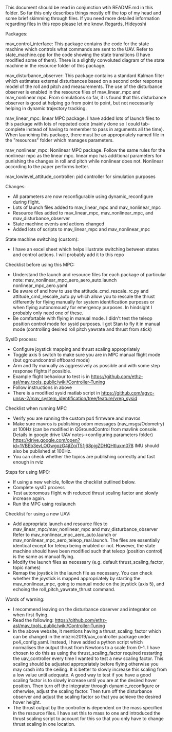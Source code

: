This document should be read in conjunction wtih README.md in this folder.
So far this only describes things mostly off the top of my head and some brief skimming through files.
If you need more detailed information regarding files in this repo please let me know.
Regards,
Hideyoshi

Packages:

mav_control_interface:
This package contains the code for the state machine which controls what commands are sent to the UAV.
Refer to state_machine.cpp for the code showing the state transitions (I have modified some of them).
There is a slightly convoluted diagram of the state machine in the resource folder of this package.

mav_disturbance_observer:
This package contains a standard Kalman filter which estimates external disturbances based on a second order
response model of the roll and pitch and measurements. The use of the disturbance observer is enabled in the resource
files of mav_linear_mpc and mav_nonlinear mpc. From simulations so far, it is found that this disturbance observer is
good at helping go from point to point, but not necessarily helping in dynamic trajectory tracking.

mav_linear_mpc:
linear MPC package. I have added lots of launch files to this package with lots of repeated code (mainly done so I could
tab-complete instead of having to remember to pass in arguments all the time).
When launching this package, there must be an appropriately named file in the "resources" folder which manages parameters.

mav_nonlinear_mpc:
Nonlinear MPC package. Follow the same rules for the nonlinear mpc as the linear mpc. linear mpc has additional parameters
for punishing the changes in roll and pitch while nonlinear does not. Nonlinear according to the paper performs better.

mav_lowlevel_attitude_controller:
pid controller for simulation purposes

Changes:
- All parameters are now reconfigurable using dynamic_reconfigure during flight.
- Lots of launch files added to mav_linear_mpc and mav_nonlinear_mpc
- Resource files added to mav_linear_mpc, mav_nonlinear_mpc, and mav_disturbance_observer
- State machine events and actions changed
- Added lots of scripts to mav_linear_mpc and mav_nonlinear_mpc

State machine switching (custom):
- I have an excel sheet which helps illustrate switching between states and control actions. I will probably add it to this repo

Checklist before using this MPC:
- Understand the launch and resource files for each package
of particular note:
  mav_nonlinear_mpc_aero_aero_auto.launch
  nonlinear_mpc_aero.yaml 
- Be aware of and how to use the attitude_cmd_rescale_rc.py and attitude_cmd_rescale_auto.py which
allow you to rescale the thrust differently for flying manually for system identification purposes or
when flying autonomously for emergency purposes. In hindsight I probably only need one of these.
- Be comfortable with flying in manual mode. I didn't test the teleop position control mode for sysid purposes.
I got Stan to fly it in manual mode (controlling desired roll pitch yawrate and thrust from stick)

SysID process:
- Configure joystick mapping and thrust scaling appropriately
- Toggle axis 5 switch to make sure you are in MPC manual flight mode (but qgroundcontrol offboard mode)
- Arm and fly manually as aggressively as possible and with some step response flights if possible.
- Example flight behaviour to test is in https://github.com/ethz-asl/mav_tools_public/wiki/Controller-Tuning
- Follow instructions in above
- There is a modified sysid matlab script in https://github.com/agvc-unsw-2/mav_system_identification/tree/feature/vrep_sysid

Checklist when running MPC
- Verify you are running the custom px4 firmware and mavros
- Make sure mavros is publishing odom messages (nav_msgs/Odometry) at 100Hz (can be modified in QGroundControl
from mavlink console. Details in google drive UAV notes->configuring parameters folder)
https://drive.google.com/open?id=1VBEb3evLOOwgozG4jIZqiT51j68pjgZDHQHtluxm078
IMU should also be published at 100Hz.
- You can check whether the topics are publishing correctly and fast enough in rviz

Steps for using MPC:
- If using a new vehicle, follow the checklist outlined below.
- Complete sysID process
- Test autonomous flight with reduced thrust scaling factor and slowly increase again.
- Run the MPC using roslaunch

Checklist for using a new UAV:
- Add appropriate launch and resource files to mav_linear_mpc/mav_nonlinear_mpc and mav_disturbance_observer
Refer to mav_nonlinear_mpc_aero_auto.launch or mav_nonlinear_mpc_aero_teleop_real.launch. The files are
essentially identical except for teleop being enabled or not. However, the state machine should have been
modified such that teleop (position control) is the same as manual flying. 
- Modify the launch files as necessary (e.g. default thrust_scaling_factor, topic names)
- Remap the joystick in the launch file as necessary. You can check whether the joystick is mapped
appropriately by starting the mav_nonlinear_mpc, going to manual mode on the joystick (axis 5), and echoing
the roll_pitch_yawrate_thrust command.


Words of warning:
- I recommend leaving on the disturbance observer and integrator on when first flying.
- Read the following: https://github.com/ethz-asl/mav_tools_public/wiki/Controller-Tuning
- In the above website, it mentions having a thrust_scaling_factor which can be changed in the
mbzirc2019/uav_controller package under px4_config.yaml. Instead, I have added a python script
which normalises the output thrust from Newtons to a scale from 0-1. I have chosen to do this
as using the thrust_scaling_factor required restarting the uav_controller every time I wanted
to test a new scaling factor. This scaling should be adjusted appropriately before flying
otherwise you may crash into the ceiling. It is better to slowly increase this scaling from a
low value until adequate. A good way to test if you have a good scaling factor is to slowly
increase until you are at the desired hover position. Then turn off the integrator through
dynamic_reconfigure or otherwise, adjust the scaling factor. Then turn off the disturbance
observer and adjust the scaling factor so that you achieve the desired hover height.
- The thrust output by the controller is dependent on the mass specified in the resource files.
I have set this to mass to one and introduced the thrust scaling script to account for this so
that you only have to change thrust scaling in one location.
